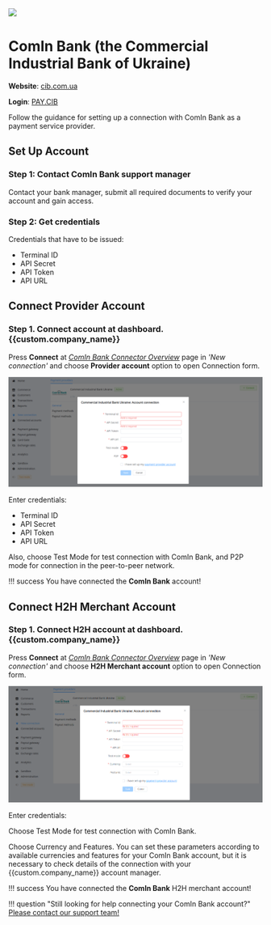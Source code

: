 <img src="https://static.openfintech.io/payment_providers/cib/logo.svg?w=400" width="400px" >

# ComIn Bank (the Commercial Industrial Bank of Ukraine)

**Website**: [cib.com.ua](https://cib.com.ua/uk)

**Login**: [PAY.CIB](https://pay.cib.com.ua:7002/ifobsClient/LoginShow.action)

Follow the guidance for setting up a connection with ComIn Bank as a payment service provider.

## Set Up Account

### Step 1: Contact ComIn Bank support manager

Contact your bank manager, submit all required documents to verify your account and gain access.

### Step 2: Get credentials

Credentials that have to be issued:

* Terminal ID
* API Secret
* API Token
* API URL

## Connect Provider Account

### Step 1. Connect account at dashboard.{{custom.company_name}}

Press **Connect** at [*ComIn Bank Connector Overview*]({{custom.dashboard_base_url}}connect-directory/payment-providers/cib/general) page in *'New connection'* and choose **Provider account** option to open Connection form.

![Connect](images/provider-account.png)

Enter credentials:

* Terminal ID
* API Secret
* API Token
* API URL

Also, choose Test Mode for test connection with ComIn Bank, and P2P mode for connection in  the peer-to-peer network.

!!! success
    You have connected the **ComIn Bank** account!

## Connect H2H Merchant Account

### Step 1. Connect H2H account at dashboard.{{custom.company_name}}

Press **Connect** at [*ComIn Bank Connector Overview*]({{custom.dashboard_base_url}}connect-directory/payment-providers/cib/general) page in *'New connection'* and choose **H2H Merchant account** option to open Connection form.

![Connect](images/h2h-merchant-account.png)

Enter credentials:

Choose Test Mode for test connection with ComIn Bank.

Choose Currency and Features. You can set these parameters according to available currencies and features for your ComIn Bank account, but it is necessary to check details of the connection with your {{custom.company_name}} account manager.

!!! success
    You have connected the **ComIn Bank** H2H merchant account!

!!! question "Still looking for help connecting your ComIn Bank account?"
    [Please contact our support team!](mailto:{{custom.support_email}})
